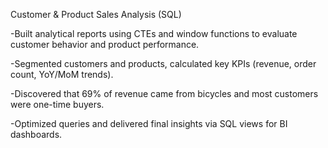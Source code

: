 Customer & Product Sales Analysis (SQL)

-Built analytical reports using CTEs and window functions to evaluate customer behavior and product performance.

-Segmented customers and products, calculated key KPIs (revenue, order count, YoY/MoM trends).

-Discovered that 69% of revenue came from bicycles and most customers were one-time buyers.

-Optimized queries and delivered final insights via SQL views for BI dashboards.

